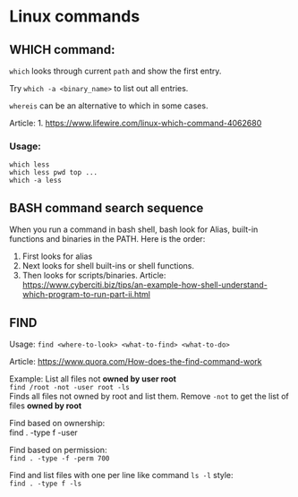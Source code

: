 # Linux commands 

## WHICH command:
  `which` looks through current `path` and show the first entry.

  Try `which -a <binary_name>` to list out all entries.

  `whereis` can be an alternative to which in some cases.

  Article:
    1. https://www.lifewire.com/linux-which-command-4062680
    
### Usage: 
    which less
    which less pwd top ...
    which -a less 

## BASH command search sequence  
When you run a command in bash shell, bash look for Alias, built-in functions and binaries in the PATH. Here is the order:
  1. First looks for alias
  2. Next looks for shell built-ins or shell functions.
  3. Then looks for scripts/binaries.
  Article:
    https://www.cyberciti.biz/tips/an-example-how-shell-understand-which-program-to-run-part-ii.html

## FIND

  Usage: `find <where-to-look> <what-to-find> <what-to-do>`  

  Article: https://www.quora.com/How-does-the-find-command-work

Example:
  List all files not **owned by user root**  
    `find /root -not -user root -ls`   
  Finds all files not owned by root and list them. Remove `-not` to get the list of files **owned by root**  

 Find based on ownership:  
    find . -type f -user <owner> 
  
 Find based on permission:  
    `find . -type -f -perm 700`
   
 Find and list files with one per line like command `ls -l` style:  
    `find . -type f -ls` 
 
 

